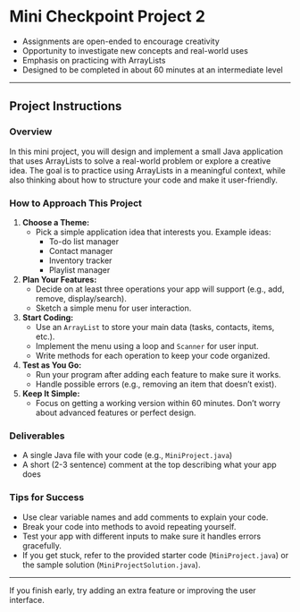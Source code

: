 # Mini Checkpoint Project 2

- Assignments are open-ended to encourage creativity
- Opportunity to investigate new concepts and real-world uses
- Emphasis on practicing with ArrayLists
- Designed to be completed in about 60 minutes at an intermediate level

---

## Project Instructions

### Overview
In this mini project, you will design and implement a small Java application that uses ArrayLists to solve a real-world problem or explore a creative idea. The goal is to practice using ArrayLists in a meaningful context, while also thinking about how to structure your code and make it user-friendly.

### How to Approach This Project
1. **Choose a Theme:**
   - Pick a simple application idea that interests you. Example ideas:
     - To-do list manager
     - Contact manager
     - Inventory tracker
     - Playlist manager
2. **Plan Your Features:**
   - Decide on at least three operations your app will support (e.g., add, remove, display/search).
   - Sketch a simple menu for user interaction.
3. **Start Coding:**
   - Use an `ArrayList` to store your main data (tasks, contacts, items, etc.).
   - Implement the menu using a loop and `Scanner` for user input.
   - Write methods for each operation to keep your code organized.
4. **Test as You Go:**
   - Run your program after adding each feature to make sure it works.
   - Handle possible errors (e.g., removing an item that doesn’t exist).
5. **Keep It Simple:**
   - Focus on getting a working version within 60 minutes. Don’t worry about advanced features or perfect design.

### Deliverables
- A single Java file with your code (e.g., `MiniProject.java`)
- A short (2-3 sentence) comment at the top describing what your app does

### Tips for Success
- Use clear variable names and add comments to explain your code.
- Break your code into methods to avoid repeating yourself.
- Test your app with different inputs to make sure it handles errors gracefully.
- If you get stuck, refer to the provided starter code (`MiniProject.java`) or the sample solution (`MiniProjectSolution.java`).

---

If you finish early, try adding an extra feature or improving the user interface.